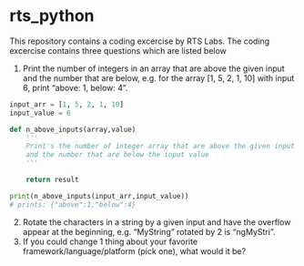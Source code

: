 # rts_python

This repository contains a coding  excercise by RTS Labs. The coding excercise contains three questions which are listed below

1. Print the number of integers in an array that are above the given input and the number that are below, e.g. for the array [1, 5, 2, 1, 10] with input 6, print “above: 1, below: 4”.

```python
input_arr = [1, 5, 2, 1, 10]
input_value = 6

def n_above_inputs(array,value)
    '''
    Print's the number of integer array that are above the given input value
    and the number that are below the input value
    '''

    return result

print(n_above_inputs(input_arr,input_value)) 
# prints: {"above":1,"below":4}
```


2. Rotate the characters in a string by a given input and have the overflow appear at the beginning, e.g. “MyString” rotated by 2 is “ngMyStri”.
3. If you could change 1 thing about your favorite framework/language/platform (pick one), what would it be?